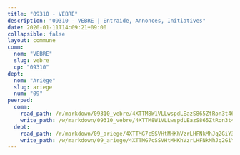 ```yaml
---
title: "09310 - VEBRE"
description: "09310 - VEBRE | Entraide, Annonces, Initiatives"
date: 2020-01-11T14:09:21+09:00
collapsible: false
layout: commune
comm:
  nom: "VEBRE"
  slug: vebre
  cp: "09310"
dept:
  nom: "Ariège"
  slug: ariege
  num: "09"
peerpad:
  comm:
    read_path: /r/markdown/09310_vebre/4XTTM8W1VLLwspdLEazS865ZtRon3t46rM86fRvS51jkJHTNg
    write_path: /w/markdown/09310_vebre/4XTTM8W1VLLwspdLEazS865ZtRon3t46rM86fRvS51jkJHTNg-K3TgUxWx1GWc2iTnAwWu1wkiyYAgUYnPV3hE6d4f8guBuUuex7o62ysmQpMkpnGJjZdqK6AMipz4tLBpLFe4htdtAQ2avU83wVYBA4LgA1MbaidgYTqJBBdj6KZmnLjVCZYm5SbA
  dept:
    read_path: /r/markdown/09_ariege/4XTTMG7cSSVHtMHKhVzrLHFNkMhJq2GiY37tW1RLaySvmC5m7
    write_path: /w/markdown/09_ariege/4XTTMG7cSSVHtMHKhVzrLHFNkMhJq2GiY37tW1RLaySvmC5m7-K3TgTss1C8HjViVkpwivQX7MahnqC11ekSJQuYEnrMDTmDE1FfJsoB9BatqQw5xZL2YVE8soFWdt5YbjPCiw8Nef7nnDAgssxyMxh5u11RAcuqPo3TLSQutK9TFNiNP3xhEoTkkD
---
```


